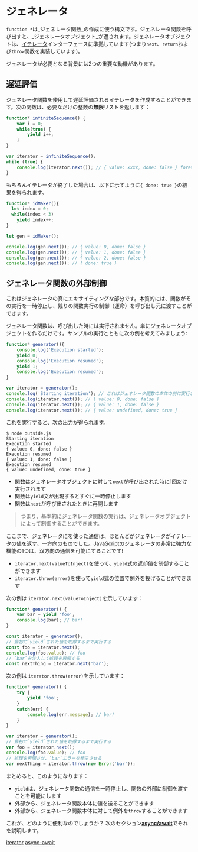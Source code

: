 # ジェネレータ

`function *`は_ジェネレータ関数_の作成に使う構文です。ジェネレータ関数を呼び出すと、_ジェネレータオブジェクト_が返されます。ジェネレータオブジェクトは、[イテレータ](iterators.md)インターフェースに準拠しています\(つまり`next`、`return`および`throw`関数を実装しています\)。

ジェネレータが必要となる背景には2つの重要な動機があります。

## 遅延評価

ジェネレータ関数を使用して遅延評価されるイテレータを作成することができます。次の関数は、必要なだけの整数の**無限**リストを返します：

```typescript
function* infiniteSequence() {
    var i = 0;
    while(true) {
        yield i++;
    }
}

var iterator = infiniteSequence();
while (true) {
    console.log(iterator.next()); // { value: xxxx, done: false } forever and ever
}
```

もちろんイテレータが終了した場合は、以下に示すように`{ done: true }`の結果を得られます。

```typescript
function* idMaker(){
  let index = 0;
  while(index < 3)
    yield index++;
}

let gen = idMaker();

console.log(gen.next()); // { value: 0, done: false }
console.log(gen.next()); // { value: 1, done: false }
console.log(gen.next()); // { value: 2, done: false }
console.log(gen.next()); // { done: true }
```

## ジェネレータ関数の外部制御

これはジェネレータの真にエキサイティングな部分です。本質的には、関数がその実行を一時停止し、残りの関数実行の制御（運命）を呼び出し元に渡すことができます。

ジェネレータ関数は、呼び出した時には実行されません。単にジェネレータオブジェクトを作るだけです。サンプルの実行とともに次の例を考えてみましょう:

```typescript
function* generator(){
    console.log('Execution started');
    yield 0;
    console.log('Execution resumed');
    yield 1;
    console.log('Execution resumed');
}

var iterator = generator();
console.log('Starting iteration'); // これはジェネレータ関数の本体の前に実行されます
console.log(iterator.next()); // { value: 0, done: false }
console.log(iterator.next()); // { value: 1, done: false }
console.log(iterator.next()); // { value: undefined, done: true }
```

これを実行すると、次の出力が得られます。

```text
$ node outside.js
Starting iteration
Execution started
{ value: 0, done: false }
Execution resumed
{ value: 1, done: false }
Execution resumed
{ value: undefined, done: true }
```

* 関数はジェネレータオブジェクトに対して`next`が呼び出された時に1回だけ実行されます
* 関数は`yield`文が出現するとすぐに一時停止します
* 関数は`next`が呼び出されたときに再開します

> つまり、基本的にジェネレータ関数の実行は、ジェネレータオブジェクトによって制御することができます。

ここまで、ジェネレータにを使った通信は、ほとんどがジェネレータがイテレータの値を返す、一方向のものでした。JavaScriptのジェネレータの非常に強力な機能の1つは、双方向の通信を可能にすることです!

* `iterator.next(valueToInject)`を使って、`yield`式の返却値を制御することができます
* `iterator.throw(error)`を使って`yield`式の位置で例外を投げることができます

次の例は `iterator.next(valueToInject)`を示しています：

```typescript
function* generator() {
    var bar = yield 'foo';
    console.log(bar); // bar!
}

const iterator = generator();
// 最初に`yield`された値を取得するまで実行する
const foo = iterator.next();
console.log(foo.value); // foo
// `bar`を注入して処理を再開する
const nextThing = iterator.next('bar');
```

次の例は `iterator.throw(error)`を示しています：

```typescript
function* generator() {
    try {
        yield 'foo';
    }
    catch(err) {
        console.log(err.message); // bar!
    }
}

var iterator = generator();
// 最初に`yield`された値を取得するまで実行する
var foo = iterator.next();
console.log(foo.value); // foo
// 処理を再開させ、`bar`エラーを発生させる
var nextThing = iterator.throw(new Error('bar'));
```

まとめると、このようになります：

* `yield`は、ジェネレータ関数の通信を一時停止し、関数の外部に制御を渡すことを可能にします
* 外部から、ジェネレータ関数本体に値を送ることができます
* 外部から、ジェネレータ関数本体に対して例外を`throw`することができます

これが、どのように便利なのでしょうか？ 次のセクション[**async/await**](async-await.md)でそれを説明します。

[iterator](iterators.md) [async-await](async-await.md)

